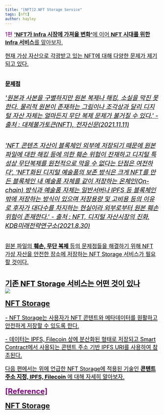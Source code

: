 ```yaml
---
title: "[NFT]2.NFT Storage Service"
tags: [nft]
author: hayley
---
```

<html>
    <head>
        <body>
        <font size="4" color="purple" >
        <div>1편 <a href="https://hayleyshim.github.io/blog/nftstorage2"><b>'NFT가 Infra 시장에 가져올 변화'</b>에 이어 <b>NFT 시대를 위한 Infra 서비스</b>를 알아보자.
        <font size="4" color="black">
        <p>현재 가상 자산으로 각광받고 있는 NFT에 대해 다양한 문제가 제기되고 있다.
        <br><br>
        <p><b> 문제점</b>  
        <p>	
        <span style="font-size:15pt; font-style:italic">
            '원본과 사본을 구별하지만 원본 복제나 해킹, 소실을 막진 못한다. 물리적 원본이 존재하는 그림이나 조각상과 달리 디지털 자산 자체는 얼마든지 무단 복제 문제가 불거질 수 있다.' - 출처 : 대체불가토큰(NFT), 전자신문(2021.11.11)</span>
        <br><br>
        <p>
        <span style="font-size:15pt; font-style:italic">   'NFT 콘텐츠 자산이 블록체인 외부에 저장되기 때문에 원본 파일에 대한 해킹 등에 의한 훼손 위험이 잔재하고 디지털 특성상 무단복제를 원천적으로 막을 수 없다는 단점은 여전하다', 'NFT화된 디지털 예술품의 보존 방식은 크게 NFT를 만든 블록체인 내 예술품 자체를 같이 저장하는 온체인(On-chain) 방식과 예술품 자체는 일반서버나 IPFS 등 블록체인 밖에 저장하는 방식이 있으며 저장용량 및 고비용 등의 이유로 후자가 대다수를 차지하는 현실이라 외부로부터 원본 훼손 위험이 존재한다.' - 출처 : NFT, 디지털 자산시장의 진화, KDB미래전략연구소(2021.8.30) </span>
         <br><br>
         <p>원본 파일의 <b>훼손, 무단 복제</b> 등의 문제점들을 해결하기 위해 NFT 가상 자산을 안전한 장소에 저장하는 NFT Storage 서비스가 필요할 것이다.
        <br><br> 
        <p> <font size="5" color="black"><b>기존 NFT Storage 서비스는 어떤 것이 있나</b>
        <br><img src="https://nft.storage/images/logo-nft.storage.svg" align="center">
        <p><span style="display: inline-block; width: 98%; text-align: center;"><a href="https://nft.storage/"><b>NFT Storage</b>
        <font size="4" color="black">
        <p>- NFT Storage는 사용자가 NFT 콘텐트와 메타데이터를 원활하고 안전하게 저장할 수 있도록 한다.
        <p>- 데이터는 IPFS, Filecoin 상에 분산화된 형태로 저장되고 Smart Contract에서 사용되는 콘텐트 주소 기반 IPFS URI를 사용하여 참조된다. 
        <p>
        <p>다음 편에서는 위에 언급한 NFT Storage에 적용된 기술인 <b>콘텐트 주소 지정, IPFS, Filecoin</b> 에 대해 자세히 알아보자.
        <br>
        <br> <font size="5" color="purple"><b>[Reference]
        <p><a href="https://nft.storage/">NFT Storage 
            
          
    



